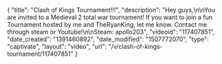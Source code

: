 {
    "title": "Clash of Kings Tournament!!!",
    "description": "Hey guys,\n\nYou are invited to a Medieval 2 total war tournament!  If you want to join a fun Tournament hosted by me and TheRyanKing, let me know.  Contact me through steam or Youtube!\n\nSteam: apollo203",
    "videoid": "117407851",
    "date_created": "1391460892",
    "date_modified": "1507772070",
    "type": "captivate",
    "layout": "video",
    "url": "\/v\/clash-of-kings-tournament\/117407851"
}